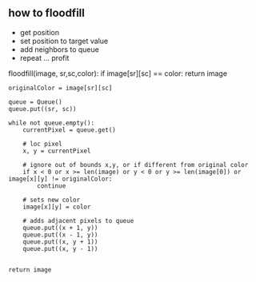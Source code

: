 ## how to floodfill

- get position
- set position to target value
- add neighbors to queue
- repeat ... profit

floodfill(image, sr,sc,color):
    if image[sr][sc] == color:
        return image
    
    originalColor = image[sr][sc]
    
    queue = Queue()
    queue.put((sr, sc))
    
    while not queue.empty():
        currentPixel = queue.get()

        # loc pixel
        x, y = currentPixel

        # ignore out of bounds x,y, or if different from original color
        if x < 0 or x >= len(image) or y < 0 or y >= len(image[0]) or image[x][y] != originalColor:
            continue
                
        # sets new color
        image[x][y] = color
        
        # adds adjacent pixels to queue
        queue.put((x + 1, y))
        queue.put((x - 1, y))
        queue.put((x, y + 1))
        queue.put((x, y - 1)) 
        
    
    return image